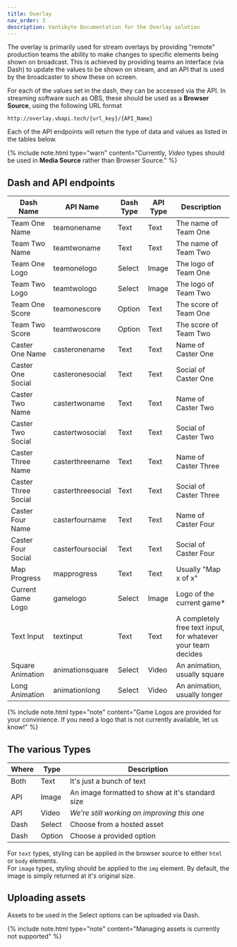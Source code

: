 ```yaml
---
title: Overlay
nav_order: 3
description: Vantibyte Documentation for the Overlay solution
---
```


The overlay is primarily used for stream overlays by providing "remote" production teams the ability to make changes to specific elements being shown on broadcast.
This is achieved by providing teams an Interface (via Dash) to update the values to be shown on stream, and an API that is used by the broadcaster to show these on screen.

For each of the values set in the dash, they can be accessed via the API. In streaming software such as OBS, these should be used as a **Browser Source**, using the following URL format

```text
http://overlay.vbapi.tech/{url_key}/{API_Name}
```

Each of the API endpoints will return the type of data and values as listed in the tables below.

{% include note.html type="warn" content="Currently, *Video* types should be used in **Media Source** rather than Browser Source." %}

## Dash and API endpoints

| Dash Name           | API Name          | Dash Type | API Type | Description                                                  |
| ------------------- | ----------------- | --------- | -------- | ------------------------------------------------------------ |
| Team One Name       | teamonename       | Text      | Text     | The name of Team One                                         |
| Team Two Name       | teamtwoname       | Text      | Text     | The name of Team Two                                         |
| Team One Logo       | teamonelogo       | Select    | Image    | The logo of Team One                                         |
| Team Two Logo       | teamtwologo       | Select    | Image    | The logo of Team Two                                         |
| Team One Score      | teamonescore      | Option    | Text     | The score of Team One                                        |
| Team Two Score      | teamtwoscore      | Option    | Text     | The score of Team Two                                        |
| Caster One Name     | casteronename     | Text      | Text     | Name of Caster One                                           |
| Caster One Social   | casteronesocial   | Text      | Text     | Social of Caster One                                         |
| Caster Two Name     | castertwoname     | Text      | Text     | Name of Caster Two                                           |
| Caster Two Social   | castertwosocial   | Text      | Text     | Social of Caster Two                                         |
| Caster Three Name   | casterthreename   | Text      | Text     | Name of Caster Three                                         |
| Caster Three Social | casterthreesocial | Text      | Text     | Social of Caster Three                                       |
| Caster Four Name    | casterfourname    | Text      | Text     | Name of Caster Four                                          |
| Caster Four Social  | casterfoursocial  | Text      | Text     | Social of Caster Four                                        |
| Map Progress        | mapprogress       | Text      | Text     | Usually "Map x of x"                                         |
| Current Game Logo   | gamelogo          | Select    | Image    | Logo of the current game\*                                   |
| Text Input          | textinput         | Text      | Text     | A completely free text input, for whatever your team decides |
| Square Animation    | animationsquare   | Select    | Video    | An animation, usually square                                 |
| Long Animation      | animationlong     | Select    | Video    | An animation, usually longer                                 |

{% include note.html type="note" content="Game Logos are provided for your convinience. If you need a logo that is not currently available, let us know!" %}

## The various Types

| Where | Type   | Description                                      |
| ----- | ------ | ------------------------------------------------ |
| Both  | Text   | It's just a bunch of text                        |
| API   | Image  | An image formatted to show at it's standard size |
| API   | Video  | _We're still working on improving this one_      |
| Dash  | Select | Choose from a hosted asset                       |
| Dash  | Option | Choose a provided option                         |

For `text` types, styling can be applied in the browser source to either `html` or `body` elements.  
For `image` types, styling should be applied to the `img` element. By default, the image is simply returned at it's original size.

## Uploading assets

Assets to be used in the Select options can be uploaded via Dash.

{% include note.html type="note" content="Managing assets is currently not supported" %}
